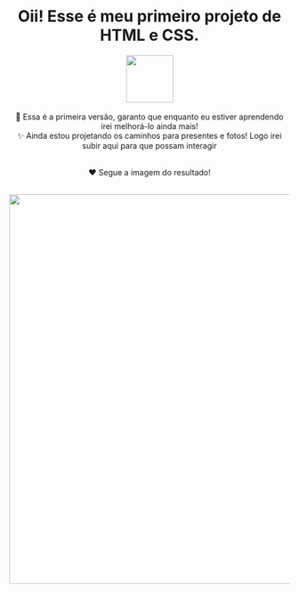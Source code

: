 

<h1 align="center">Oii! Esse é meu primeiro projeto de HTML e CSS.</h1>

<div align="center">
  <img src="https://user-images.githubusercontent.com/74038190/212257468-1e9a91f1-b626-4baa-b15d-5c385dfa7ed2.gif" width="85px" />
</div>

<br>

<div align="center">
  🎀 Essa é a primeira versão, garanto que enquanto eu estiver aprendendo irei melhorá-lo ainda mais! <br>
  ✨ Ainda estou projetando os caminhos para presentes e fotos! Logo irei subir aqui para que possam interagir  
</div>


<br>
<p align="center">❤️ Segue a imagem do resultado!</p>  <br>


<div align="center">
  <img src="https://github.com/user-attachments/assets/c5b53264-49ba-4ec5-b8b8-7da3fd62b9cb" width="700px" />
</div>

